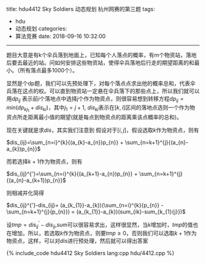 title: hdu4412 Sky Soldiers 动态规划 杭州网赛的第三题
tags:
  - hdu
  - 动态规划
categories:
  - 算法竞赛
date: 2018-09-16 10:32:00
---

题目大意是有k个伞兵落到地面上，已知每个人落点的概率，有m个物资站，落地后要去最近的站。问如何安排这些物资站，使得伞兵落地后行走的期望距离的和最小。（所有落点最多1000个）。

显然是个dp题，我们可以先预处理下，对每个落点点求出他的概率总和，代表伞兵落在这点的权。可以直到物资站一定悬在伞兵落下的那些点上，所以我们就可以用$dp_{ij}$ 表示前$i$个落地点中选择$j$个作为物资点，则很容易想到转移方程$dp_{ij}=min(dp_{kj_{1}}+dis_{ki})$，其中$j_{1}=j+1$, $dis_{ki}$表示在$[k,i]$区间的落地点选则一个作为物资点所走距离最小值的期望(就是每点到物资点的距离乘该点概率的总和)。

现在关键就是求$dis$，其实我们注意到  假设对于$[i,j]$，假设选取$k$作为物资点，则有

$dis_{ij}=\sum_{n=i}^{k}{(a_{k}-a_{n})p_{n}} + \sum_{n=k+1}^{j}{(a_{n}-a_{k})p_{n}}$   

而若选择$k+1$作为物资点，则有

$dis_{ij}^{'}=\sum_{n=i}^{k}{(a_{k+1}-a_{n})p_{n}} + \sum_{n=k+1}^{j}{(a_{n}-a_{k+1})p_{n}}$

则相减并化简得

$dis_{ij}^{'}-dis_{ij}= (a_{k_{1}}-a_{k})(\sum_{n=i}^{k}{p_{n}} - \sum_{n=k+1}^{j}{p_{n}}) = (a_{k_{1}}-a_{k})(sum_{ik}-sum_{k_{1}{j}})$

设$tmp=dis_{ij}^{'}-dis_{ij}$,$sum$可以很容易求出，这样很显然，当$k$增加时，$tmp$的值也在增加，所以，若选取$k$作为物资点，则要$tmp \geq 0$，否则我们可以选取$k+1$作为物资点，这样，可以对$dis$进行预处理，然后就可以得出答案

{% include_code hdu4412 Sky Soldiers lang:cpp hdu/4412.cpp %}